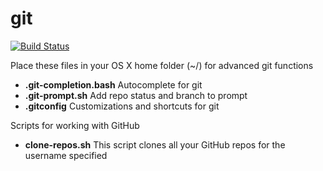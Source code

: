 git
=======

[![Build Status](https://travis-ci.org/swoodford/git.svg?branch=master)](https://travis-ci.org/swoodford/git)

Place these files in your OS X home folder (~/) for advanced git functions

- **.git-completion.bash** Autocomplete for git
- **.git-prompt.sh** Add repo status and branch to prompt
- **.gitconfig** Customizations and shortcuts for git

Scripts for working with GitHub

- **clone-repos.sh** This script clones all your GitHub repos for the username specified
